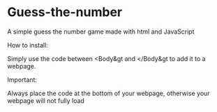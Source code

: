 Guess-the-number
================

A simple guess the number game made with html and JavaScript


How to install:

Simply use the code between &lt;Body&gt and &lt;/Body&gt to add it to a webpage.

Important:

Always place the code at the bottom of your webpage, otherwise your webpage will not fully load

